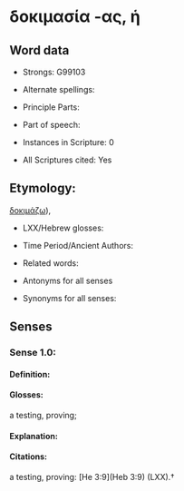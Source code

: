 # δοκιμασία -ας, ἡ

<!-- Status: S2=NeedsEdits -->
<!-- Lexica used for edits:   -->

## Word data

* Strongs: G99103

* Alternate spellings:



* Principle Parts: 


* Part of speech: 


* Instances in Scripture: 0

* All Scriptures cited: Yes

## Etymology: 

[δοκιμάζω]()), 

* LXX/Hebrew glosses: 


* Time Period/Ancient Authors: 


* Related words: 

* Antonyms for all senses

* Synonyms for all senses: 


## Senses 


### Sense  1.0: 

#### Definition: 

#### Glosses: 

a testing, proving; 

#### Explanation: 


#### Citations: 

a testing, proving: [He 3:9](Heb 3:9) (LXX).†
